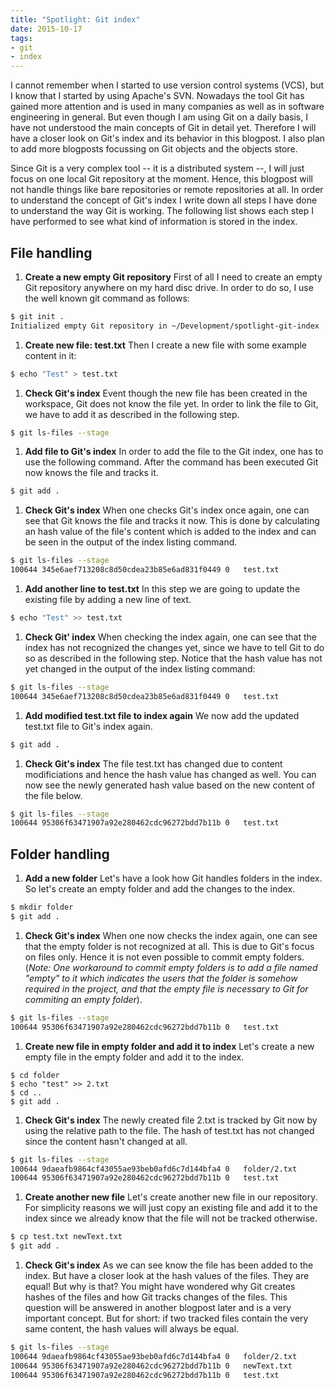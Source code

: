 ```yaml
---
title: "Spotlight: Git index"
date: 2015-10-17
tags:
- git
- index
---
```

I cannot remember when I started to use version control systems (VCS), but I know that I started by using Apache's SVN. Nowadays the tool Git has gained more attention and is used in many companies as well as in software engineering in general. But even though I am using Git on a daily basis, I have not understood the main concepts of Git in detail yet. Therefore I will have a closer look on Git's index and its behavior in this blogpost. I also plan to add more blogposts focussing on Git objects and the objects store.

<!-- more -->

Since Git is a very complex tool -- it is a distributed system --, I will just focus on one local Git repository at the moment. Hence, this blogpost will not handle things like bare repositories or remote repositories at all. In order to understand the concept of Git's index I write down all steps I have done to understand the way Git is working. The following list shows each step I have performed to see what kind of information is stored in the index.

## File handling

1. **Create a new empty Git repository**
First of all I need to create an empty Git repository anywhere on my hard disc drive. In order to do so, I use the well known git command as follows:

~~~ bash
$ git init .
Initialized empty Git repository in ~/Development/spotlight-git-index
~~~

1. **Create new file: test.txt**
Then I create a new file with some example content in it:

~~~bash
$ echo "Test" > test.txt
~~~

1. **Check Git's index**
Event though the new file has been created in the workspace, Git does not know the file yet. In order to link the file to Git, we have to add it as described in the following step.

~~~bash
$ git ls-files --stage
~~~

1. **Add file to Git's index**
In order to add the file to the Git index, one has to use the following command. After the command has been executed Git now knows the file and tracks it.

~~~bash
$ git add .
~~~

1. **Check Git's index**
When one checks Git's index once again, one can see that Git knows the file and tracks it now. This is done by calculating an hash value of the file's content which is added to the index and can be seen in the output of the index listing command.
 
~~~bash
$ git ls-files --stage
100644 345e6aef713208c8d50cdea23b85e6ad831f0449 0	test.txt
~~~

1. **Add another line to test.txt**
In this step we are going to update the existing file by adding a new line of text.

~~~bash
$ echo "Test" >> test.txt
~~~

1. **Check Git' index**
When checking the index again, one can see that the index has not recognized the changes yet, since we have to tell Git to do so as described in the following step. Notice that the hash value has not yet changed in the output of the index listing command:

~~~bash
$ git ls-files --stage
100644 345e6aef713208c8d50cdea23b85e6ad831f0449 0	test.txt
~~~

1. **Add modified test.txt file to index again**
We now add the updated test.txt file to Git's index again.

~~~bash
$ git add .
~~~

1. **Check Git's index**
The file test.txt has changed due to content modificiations and hence the hash value has changed as well. You can now see the newly generated hash value based on the new content of the file below.

~~~bash
$ git ls-files --stage  
100644 95306f63471907a92e280462cdc96272bdd7b11b 0	test.txt
~~~

## Folder handling

1. **Add a new folder**
Let's have a look how Git handles folders in the index. So let's create an empty folder and add the changes to the index.

~~~bash
$ mkdir folder
$ git add .
~~~

1. **Check Git's index**
When one now checks the index again, one can see that the empty folder is not recognized at all. This is due to Git's focus on files only. Hence it is not even possible to commit empty folders. (*Note: One workaround to commit empty folders is to add a file named "empty" to it which indicates the users that the folder is somehow required in the project, and that the empty file is necessary to Git for commiting an empty folder*).

~~~bash
$ git ls-files --stage  
100644 95306f63471907a92e280462cdc96272bdd7b11b 0	test.txt
~~~

1. **Create new file in empty folder and add it to index**
Let's create a new empty file in the empty folder and add it to the index.

~~~
$ cd folder
$ echo "test" >> 2.txt 
$ cd .. 
$ git add .
~~~

1. **Check Git's index**
The newly created file 2.txt is tracked by Git now by using the relative path to the file.
The hash of test.txt has not changed since the content hasn't changed at all.

~~~bash
$ git ls-files --stage  
100644 9daeafb9864cf43055ae93beb0afd6c7d144bfa4 0	folder/2.txt
100644 95306f63471907a92e280462cdc96272bdd7b11b 0	test.txt
~~~

1. **Create another new file**
Let's create another new file in our repository. For simplicity reasons we will just copy an existing file and add it to the index since we already know that the file will not be tracked otherwise.

~~~bash
$ cp test.txt newText.txt
$ git add .
~~~

1. **Check Git's index**
As we can see know the file has been added to the index. But have a closer look at the hash values of the files. They are equal! But why is that? You might have wondered why Git creates hashes of the files and how Git tracks changes of the files. This question will be answered in another blogpost later and is a very important concept. But for short: if two tracked files contain the very same content, the hash values will always be equal. 

~~~bash
$ git ls-files --stage  
100644 9daeafb9864cf43055ae93beb0afd6c7d144bfa4 0	folder/2.txt
100644 95306f63471907a92e280462cdc96272bdd7b11b 0	newText.txt
100644 95306f63471907a92e280462cdc96272bdd7b11b 0	test.txt
~~~


